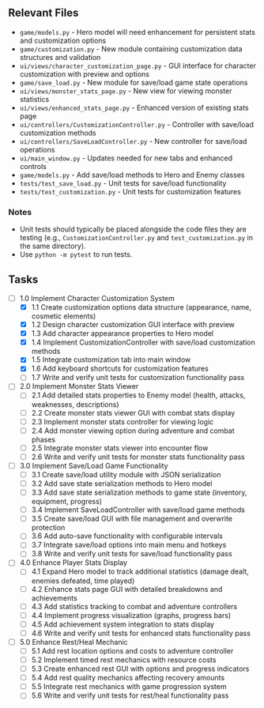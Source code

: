 ## Relevant Files

- `game/models.py` - Hero model will need enhancement for persistent stats and customization options
- `game/customization.py` - New module containing customization data structures and validation
- `ui/views/character_customization_page.py` - GUI interface for character customization with preview and options
- `game/save_load.py` - New module for save/load game state operations
- `ui/views/monster_stats_page.py` - New view for viewing monster statistics
- `ui/views/enhanced_stats_page.py` - Enhanced version of existing stats page
- `ui/controllers/CustomizationController.py` - Controller with save/load customization methods
- `ui/controllers/SaveLoadController.py` - New controller for save/load operations
- `ui/main_window.py` - Updates needed for new tabs and enhanced controls
- `game/models.py` - Add save/load methods to Hero and Enemy classes
- `tests/test_save_load.py` - Unit tests for save/load functionality
- `tests/test_customization.py` - Unit tests for customization features

### Notes

- Unit tests should typically be placed alongside the code files they are testing (e.g., `CustomizationController.py` and `test_customization.py` in the same directory).
- Use `python -m pytest` to run tests.

## Tasks

- [ ] 1.0 Implement Character Customization System
  - [x] 1.1 Create customization options data structure (appearance, name, cosmetic elements)
  - [x] 1.2 Design character customization GUI interface with preview
  - [x] 1.3 Add character appearance properties to Hero model
  - [x] 1.4 Implement CustomizationController with save/load customization methods
  - [x] 1.5 Integrate customization tab into main window
  - [x] 1.6 Add keyboard shortcuts for customization features
  - [ ] 1.7 Write and verify unit tests for customization functionality pass
- [ ] 2.0 Implement Monster Stats Viewer
  - [ ] 2.1 Add detailed stats properties to Enemy model (health, attacks, weaknesses, descriptions)
  - [ ] 2.2 Create monster stats viewer GUI with combat stats display
  - [ ] 2.3 Implement monster stats controller for viewing logic
  - [ ] 2.4 Add monster viewing option during adventure and combat phases
  - [ ] 2.5 Integrate monster stats viewer into encounter flow
  - [ ] 2.6 Write and verify unit tests for monster stats functionality pass
- [ ] 3.0 Implement Save/Load Game Functionality
  - [ ] 3.1 Create save/load utility module with JSON serialization
  - [ ] 3.2 Add save state serialization methods to Hero model
  - [ ] 3.3 Add save state serialization methods to game state (inventory, equipment, progress)
  - [ ] 3.4 Implement SaveLoadController with save/load game methods
  - [ ] 3.5 Create save/load GUI with file management and overwrite protection
  - [ ] 3.6 Add auto-save functionality with configurable intervals
  - [ ] 3.7 Integrate save/load options into main menu and hotkeys
  - [ ] 3.8 Write and verify unit tests for save/load functionality pass
- [ ] 4.0 Enhance Player Stats Display
  - [ ] 4.1 Expand Hero model to track additional statistics (damage dealt, enemies defeated, time played)
  - [ ] 4.2 Enhance stats page GUI with detailed breakdowns and achievements
  - [ ] 4.3 Add statistics tracking to combat and adventure controllers
  - [ ] 4.4 Implement progress visualization (graphs, progress bars)
  - [ ] 4.5 Add achievement system integration to stats display
  - [ ] 4.6 Write and verify unit tests for enhanced stats functionality pass
- [ ] 5.0 Enhance Rest/Heal Mechanic
  - [ ] 5.1 Add rest location options and costs to adventure controller
  - [ ] 5.2 Implement timed rest mechanics with resource costs
  - [ ] 5.3 Create enhanced rest GUI with options and progress indicators
  - [ ] 5.4 Add rest quality mechanics affecting recovery amounts
  - [ ] 5.5 Integrate rest mechanics with game progression system
  - [ ] 5.6 Write and verify unit tests for rest/heal functionality pass
